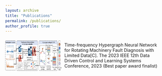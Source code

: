 ```yaml
---
layout: archive
title: "Publications"
permalink: /publications/
author_profile: true
---
```


<style>
  .image-text-container {
    display: flex;
    align-items: center;
  }

  .image-text-container img {
    margin-right: 10px;
    vertical-align: middle;
  }

  .image-text-container p {
    display: inline-block;
    vertical-align: middle;
  }
</style>

<div class="image-text-container">
  <img src="../images/TFHGNN.png" alt="Image" width="180" height="100">
  <p>Time-frequency Hypergraph Neural Network for Rotating Machinery Fault Diagnosis with Limited Data[C]. The 2023 IEEE 12th Data Driven Control and Learning Systems Conference, 2023 (Best paper award finalist)
</p>
</div>
